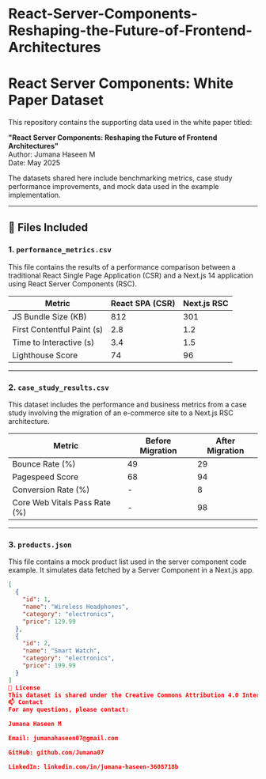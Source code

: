 # React-Server-Components-Reshaping-the-Future-of-Frontend-Architectures
# React Server Components: White Paper Dataset

This repository contains the supporting data used in the white paper titled:

**"React Server Components: Reshaping the Future of Frontend Architectures"**  
Author: Jumana Haseen M  
Date: May 2025

The datasets shared here include benchmarking metrics, case study performance improvements, and mock data used in the example implementation.

---

## 📁 Files Included

### 1. `performance_metrics.csv`

This file contains the results of a performance comparison between a traditional React Single Page Application (CSR) and a Next.js 14 application using React Server Components (RSC).

| Metric | React SPA (CSR) | Next.js RSC |
|--------|------------------|-------------|
| JS Bundle Size (KB) | 812 | 301 |
| First Contentful Paint (s) | 2.8 | 1.2 |
| Time to Interactive (s) | 3.4 | 1.5 |
| Lighthouse Score | 74 | 96 |

---

### 2. `case_study_results.csv`

This dataset includes the performance and business metrics from a case study involving the migration of an e-commerce site to a Next.js RSC architecture.

| Metric | Before Migration | After Migration |
|--------|------------------|-----------------|
| Bounce Rate (%) | 49 | 29 |
| Pagespeed Score | 68 | 94 |
| Conversion Rate (%) | - | 8 |
| Core Web Vitals Pass Rate (%) | - | 98 |

---

### 3. `products.json`

This file contains a mock product list used in the server component code example. It simulates data fetched by a Server Component in a Next.js app.

```json
[
  {
    "id": 1,
    "name": "Wireless Headphones",
    "category": "electronics",
    "price": 129.99
  },
  {
    "id": 2,
    "name": "Smart Watch",
    "category": "electronics",
    "price": 199.99
  }
]
📄 License
This dataset is shared under the Creative Commons Attribution 4.0 International (CC BY 4.0) license. You are free to use, distribute, and adapt the data, provided you give appropriate credit.
📫 Contact
For any questions, please contact:

Jumana Haseen M

Email: jumanahaseen07@gmail.com

GitHub: github.com/Jumana07

LinkedIn: linkedin.com/in/jumana-haseen-3608718b
